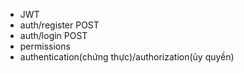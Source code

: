 - JWT
- auth/register POST
- auth/login POST
- permissions
- authentication(chứng thực)/authorization(ủy quyền)
